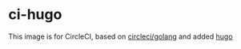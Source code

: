 # ci-hugo

This image is for CircleCI, based on [circleci/golang](https://hub.docker.com/r/circleci/golang) and added [hugo](https://gohugo.io/)
